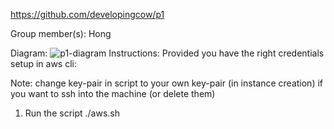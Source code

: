 https://github.com/developingcow/p1

Group member(s): Hong

Diagram:
![p1-diagram](https://github.com/developingcow/p1/assets/155276353/beeaf110-cf48-43cf-935d-0618e5eaf3a9)
Instructions:
Provided you have the right credentials setup in aws cli:

Note: change key-pair in script to your own key-pair (in instance creation) if you want to ssh into the machine (or delete them)

1. Run the script
    ./aws.sh



